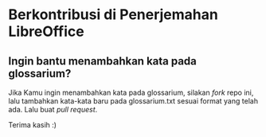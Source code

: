 # Berkontribusi di Penerjemahan LibreOffice

## Ingin bantu menambahkan kata pada glossarium?

Jika Kamu ingin menambahkan kata pada glossarium, silakan _fork_ repo ini, lalu tambahkan kata-kata baru pada glossarium.txt sesuai format yang telah ada. Lalu buat _pull request_.

Terima kasih :)
